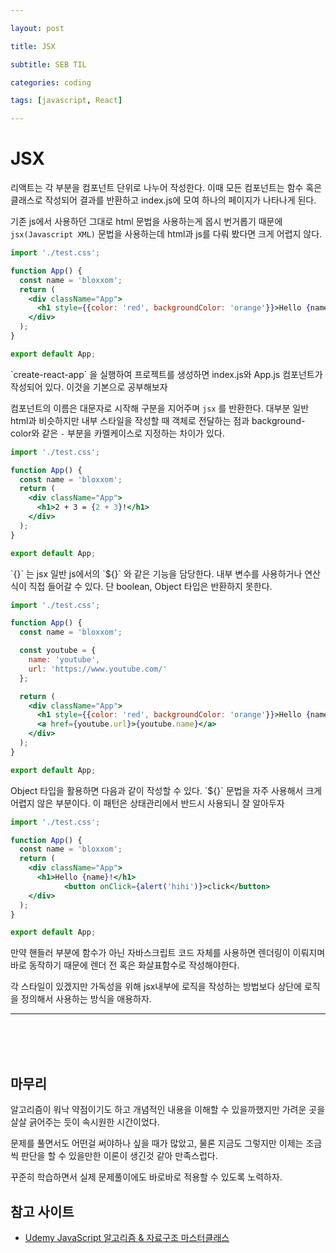 ```yaml
---

layout: post

title: JSX

subtitle: SEB TIL

categories: coding

tags: [javascript, React]

---
```

# JSX

<aside>
리액트는 각 부분을 컴포넌트 단위로 나누어 작성한다. 이때 모든 컴포넌트는 함수 혹은 클래스로 작성되어 결과를 반환하고 index.js에 모여 하나의 페이지가 나타나게 된다. 

기존 js에서 사용하던 그대로 html 문법을 사용하는게 몹시 번거롭기 때문에 `jsx(Javascript XML)`  문법을 사용하는데 html과 js를 다뤄 봤다면 크게 어렵지 않다.

</aside>

```jsx
import './test.css';

function App() {
  const name = 'bloxxom';
  return (
    <div className="App">
      <h1 style={{color: 'red', backgroundColor: 'orange'}}>Hello {name}!</h1>
    </div>
  );
}

export default App;
```

<aside>
`create-react-app` 을 실행하여 프로젝트를 생성하면 index.js와 App.js 컴포넌트가 작성되어 있다. 이것을 기본으로 공부해보자

컴포넌트의 이름은 대문자로 시작해 구분을 지어주며 `jsx` 를 반환한다. 대부분 일반 html과 비슷하지만 내부 스타일을 작성할 때 객체로 전달하는 점과 background-color와 같은 `-` 부분을 카멜케이스로 지정하는 차이가 있다.

</aside>

```jsx
import './test.css';

function App() {
  const name = 'bloxxom';
  return (
    <div className="App">
      <h1>2 + 3 = {2 + 3}!</h1>
    </div>
  );
}

export default App;
```

<aside>
`{}` 는 jsx 일반 js에서의 `${}` 와 같은 기능을 담당한다. 내부 변수를 사용하거나 연산식이 직접 들어갈 수 있다. 단 boolean, Object 타입은 반환하지 못한다.

</aside>

```jsx
import './test.css';

function App() {
  const name = 'bloxxom';

  const youtube = {
    name: 'youtube',
    url: 'https://www.youtube.com/'
  };

  return (
    <div className="App">
      <h1 style={{color: 'red', backgroundColor: 'orange'}}>Hello {name}!</h1>
      <a href={youtube.url}>{youtube.name}</a>
    </div>
  );
}

export default App;
```

<aside>
Object 타입을 활용하면 다음과 같이 작성할 수 있다. `${}` 문법을 자주 사용해서 크게 어렵지 않은 부분이다. 이 패턴은 상태관리에서 반드시 사용되니 잘 알아두자

</aside>

```jsx
import './test.css';

function App() {
  const name = 'bloxxom';
  return (
    <div className="App">
      <h1>Hello {name}!</h1>
			<button onClick={alert('hihi')}>click</button>
    </div>
  );
}

export default App;
```

<aside>
만약 핸들러 부분에 함수가 아닌 자바스크립트 코드 자체를 사용하면 렌더링이 이뤄지며 바로 동작하기 때문에 렌더 전 혹은 화살표함수로 작성해야한다.

각 스타일이 있겠지만 가독성을 위해 jsx내부에 로직을 작성하는 방법보다 상단에 로직을 정의해서 사용하는 방식을 애용하자.

</aside>

---

<br><br><br>

## 마무리
알고리즘이 워낙 약점이기도 하고 개념적인 내용을 이해할 수 있을까했지만 가려운 곳을 살살 긁어주는 듯이 속시원한 시간이었다.

문제를 풀면서도 어떤걸 써야하나 싶을 때가 많았고, 물론 지금도 그렇지만 이제는 조금씩 판단을 할 수 있을만한 이론이 생긴것 같아 만족스럽다.

꾸준히 학습하면서 실제 문제풀이에도 바로바로 적용할 수 있도록 노력하자.




## 참고 사이트
- [Udemy JavaScript 알고리즘 & 자료구조 마스터클래스](https://www.udemy.com/course/best-javascript-data-structures/)
